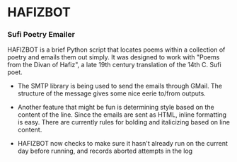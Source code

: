 # HAFIZBOT
### Sufi Poetry Emailer

HAFIZBOT is a brief Python script that locates poems within a collection of poetry and emails them out simply.
It was designed to work with "Poems from the Divan of Hafiz", a late 19th century translation of the 14th C. Sufi poet.

* The SMTP library is being used to send the emails through GMail. The structure of the message gives some nice eerie to/from outputs.

* Another feature that might be fun is determining style based on the content of the line. Since the emails are sent as HTML, inline formatting is easy. There are currently rules for bolding and italicizing based on line content.

* HAFIZBOT now checks to make sure it hasn't already run on the current day before running, and records aborted attempts in the log

